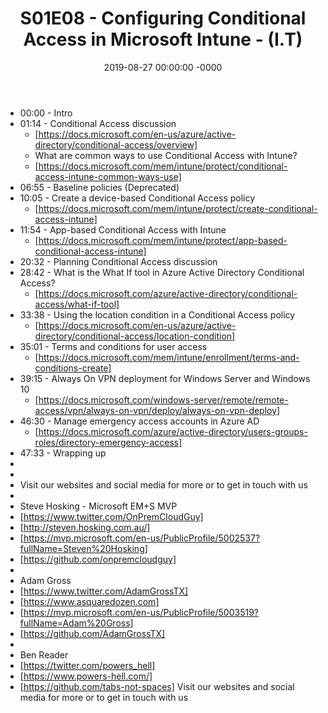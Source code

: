﻿---
layout: post
title: "S01E08 - Configuring Conditional Access in Microsoft Intune - (I.T)"
date: 2019-08-27 00:00:00 -0000
categories:
---

 * 00:00 - Intro
 * 01:14 - Conditional Access discussion
   - [https://docs.microsoft.com/en-us/azure/active-directory/conditional-access/overview]
   - What are common ways to use Conditional Access with Intune?
   - [https://docs.microsoft.com/mem/intune/protect/conditional-access-intune-common-ways-use]
 * 06:55 - Baseline policies (Deprecated)
 * 10:05 - Create a device-based Conditional Access policy
   -  [https://docs.microsoft.com/mem/intune/protect/create-conditional-access-intune]
 * 11:54 - App-based Conditional Access with Intune
   - [https://docs.microsoft.com/mem/intune/protect/app-based-conditional-access-intune]
 * 20:32 - Planning Conditional Access discussion
 * 28:42 - What is the What If tool in Azure Active Directory Conditional Access?
   - [https://docs.microsoft.com/azure/active-directory/conditional-access/what-if-tool]
 * 33:38 - Using the location condition in a Conditional Access policy
   - [https://docs.microsoft.com/en-us/azure/active-directory/conditional-access/location-condition]
 * 35:01 - Terms and conditions for user access
   -  [https://docs.microsoft.com/mem/intune/enrollment/terms-and-conditions-create]
 * 39:15 - Always On VPN deployment for Windows Server and Windows 10
   -  [https://docs.microsoft.com/windows-server/remote/remote-access/vpn/always-on-vpn/deploy/always-on-vpn-deploy]
 * 46:30 - Manage emergency access accounts in Azure AD
   - [https://docs.microsoft.com/azure/active-directory/users-groups-roles/directory-emergency-access]
 * 47:33 - Wrapping up
 * 
 * 
 * Visit our websites and social media for more or to get in touch with us
 * 
 * Steve Hosking - Microsoft EM+S MVP
 * [https://www.twitter.com/OnPremCloudGuy]
 * [http://steven.hosking.com.au/]
 * [https://mvp.microsoft.com/en-us/PublicProfile/5002537?fullName=Steven%20Hosking]
 * [https://github.com/onpremcloudguy]
 * 
 * Adam Gross
 * [https://www.twitter.com/AdamGrossTX]
 * [https://www.asquaredozen.com]
 * [https://mvp.microsoft.com/en-us/PublicProfile/5003519?fullName=Adam%20Gross]
 * [https://github.com/AdamGrossTX]
 * 
 * Ben Reader
 * [https://twitter.com/powers_hell]
 * [https://www.powers-hell.com/]
 * [https://github.com/tabs-not-spaces] Visit our websites and social media for more or to get in touch with us
